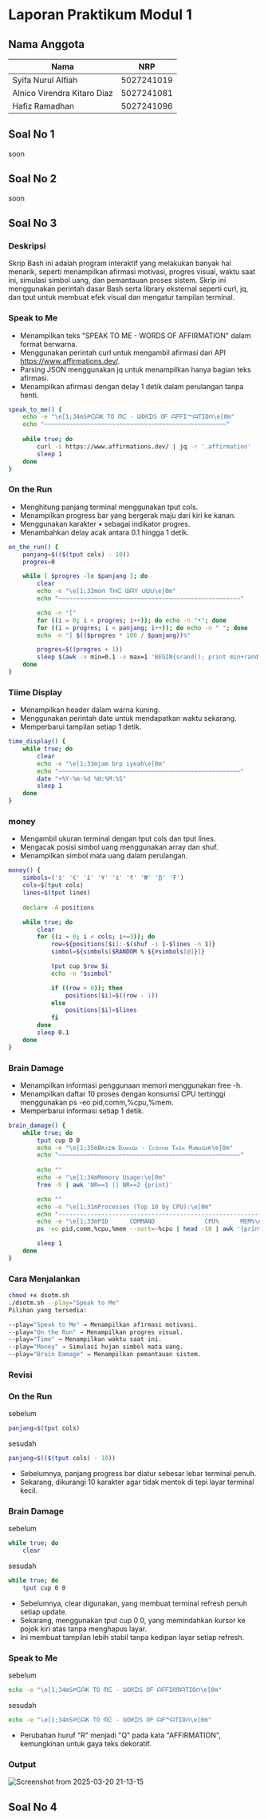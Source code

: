 # Laporan Praktikum Modul 1

## Nama Anggota

| Nama                        | NRP        |
| --------------------------- | ---------- |
| Syifa Nurul Alfiah          | 5027241019 |
| Alnico Virendra Kitaro Diaz | 5027241081 |
| Hafiz Ramadhan              | 5027241096 |

## Soal No 1
soon

## Soal No 2
soon

## Soal No 3

### Deskripsi
Skrip Bash ini adalah program interaktif yang melakukan banyak hal menarik, seperti menampilkan afirmasi motivasi, progres visual, waktu saat ini, simulasi simbol uang, dan pemantauan proses sistem. Skrip ini menggunakan perintah dasar Bash serta library eksternal seperti curl, jq, dan tput untuk membuat efek visual dan mengatur tampilan terminal.

### Speak to Me
- Menampilkan teks "SPEAK TO ME - WORDS OF AFFIRMATION" dalam format berwarna.
- Menggunakan perintah curl untuk mengambil afirmasi dari API https://www.affirmations.dev/.
- Parsing JSON menggunakan jq untuk menampilkan hanya bagian teks afirmasi.
- Menampilkan afirmasi dengan delay 1 detik dalam perulangan tanpa henti.

```sh
speak_to_me() {
    echo -e "\e[1;34mSᑭᕮᗩK TO ᗰᕮ - ᗯOᖇᗪS Oᖴ ᗩᖴᖴIᖖᗩTIOᑎ\e[0m"
    echo "~~~~~~~~~~~~~~~~~~~~~~~~~~~~~~~~~~~~~~~~~~~~~~~~~~~"
    
    while true; do
        curl -s https://www.affirmations.dev/ | jq -r '.affirmation'
        sleep 1
    done
}
```

### On the Run
- Menghitung panjang terminal menggunakan tput cols.
- Menampilkan progress bar yang bergerak maju dari kiri ke kanan.
- Menggunakan karakter • sebagai indikator progres.
- Menambahkan delay acak antara 0.1 hingga 1 detik.

```sh
on_the_run() {
    panjang=$(($(tput cols) - 10))
    progres=0

    while [ $progres -le $panjang ]; do
        clear
        echo -e "\e[1;32moᑎ Tᕼᕮ ᗯᗩY ᑌᗯᑌ\e[0m"
        echo "~~~~~~~~~~~~~~~~~~~~~~~~~~~~~~~~~~~~~~~~~~~~~~~~~~~"

        echo -n "["
        for ((i = 0; i < progres; i++)); do echo -n "•"; done
        for ((i = progres; i < panjang; i++)); do echo -n " "; done
        echo -n "] $(($progres * 100 / $panjang))%"

        progres=$((progres + 1))
        sleep $(awk -v min=0.1 -v max=1 'BEGIN{srand(); print min+rand()*(max-min)}')
    done
}
```

### Tiime Display
- Menampilkan header dalam warna kuning.
- Menggunakan perintah date untuk mendapatkan waktu sekarang.
- Memperbarui tampilan setiap 1 detik.

```sh
time_display() {
    while true; do
        clear
        echo -e "\e[1;33mjam brp iyeah\e[0m"
        echo "~~~~~~~~~~~~~~~~~~~~~~~~~~~~~~~~~~~~~~~~~~~~~~~~~~~"
        date "+%Y-%m-%d %H:%M:%S"
        sleep 1
    done
}
```

### money 
- Mengambil ukuran terminal dengan tput cols dan tput lines.
- Mengacak posisi simbol uang menggunakan array dan shuf.
- Menampilkan simbol mata uang dalam perulangan.

```sh
money() {
    simbols=('$' '€' '£' '¥' '¢' '₹' '₩' '₿' '₣')
    cols=$(tput cols)
    lines=$(tput lines)
    
    declare -A positions

    while true; do
        clear
        for ((i = 0; i < cols; i+=3)); do
            row=${positions[$i]:-$(shuf -i 1-$lines -n 1)}
            simbol=${simbols[$RANDOM % ${#simbols[@]}]}

            tput cup $row $i
            echo -n "$simbol"

            if ((row > 0)); then
                positions[$i]=$((row - 1))
            else
                positions[$i]=$lines
            fi
        done
        sleep 0.1
    done
}
```

### Brain Damage
- Menampilkan informasi penggunaan memori menggunakan free -h.
- Menampilkan daftar 10 proses dengan konsumsi CPU tertinggi menggunakan ps -eo pid,comm,%cpu,%mem.
- Memperbarui informasi setiap 1 detik.

```sh
brain_damage() {
    while true; do
        tput cup 0 0
        echo -e "\e[1;35mBʀᴀɪɴ Dᴀᴍᴀɢᴇ - Cᴜsᴛᴏᴍ Tᴀsᴋ Mᴀɴᴀɢᴇʀ\e[0m"
        echo "~~~~~~~~~~~~~~~~~~~~~~~~~~~~~~~~~~~~~~~~~~~~~~~~~~~"
        
        echo ""
        echo -e "\e[1;34mMemory Usage:\e[0m"
        free -h | awk 'NR==1 || NR==2 {print}'

        echo ""
        echo -e "\e[1;31mProcesses (Top 10 by CPU):\e[0m"
        echo "----------------------------------------------------------"
        echo -e "\e[1;33mPID      COMMAND              CPU%      MEM%\e[0m"
        ps -eo pid,comm,%cpu,%mem --sort=-%cpu | head -10 | awk '{printf "%-8s %-20s %-10s %-10s\n", $1, $2, $3"%", $4"%"}'

        sleep 1
    done
}
```

### Cara Menjalankan
```sh
chmod +x dsotm.sh
./dsotm.sh --play="Speak to Me"
Pilihan yang tersedia:

--play="Speak to Me" → Menampilkan afirmasi motivasi.
--play="On the Run" → Menampilkan progres visual.
--play="Time" → Menampilkan waktu saat ini.
--play="Money" → Simulasi hujan simbol mata uang.
--play="Brain Damage" → Menampilkan pemantauan sistem.
```

### Revisi

### On the Run
sebelum
```sh
panjang=$(tput cols)
```

sesudah
```sh
panjang=$(($(tput cols) - 10))
```
- Sebelumnya, panjang progress bar diatur sebesar lebar terminal penuh.
- Sekarang, dikurangi 10 karakter agar tidak mentok di tepi layar terminal kecil.

### Brain Damage
sebelum
```sh
while true; do
    clear
```

sesudah
```sh
while true; do
    tput cup 0 0
```
- Sebelumnya, clear digunakan, yang membuat terminal refresh penuh setiap update.
- Sekarang, menggunakan tput cup 0 0, yang memindahkan kursor ke pojok kiri atas tanpa menghapus layar.
- Ini membuat tampilan lebih stabil tanpa kedipan layar setiap refresh.

### Speak to Me
sebelum
```sh
echo -e "\e[1;34mSᑭᕮᗩK TO ᗰᕮ - ᗯOᖇᗪS Oᖴ ᗩᖴᖴIᖇᗰᗩTIOᑎ\e[0m"
```

sesudah
```sh
echo -e "\e[1;34mSᑭᕮᗩK TO ᗰᕮ - ᗯOᖇᗪS Oᖴ ᗩᖴᖖᗩTIOᑎ\e[0m"
```
- Perubahan huruf "R" menjadi "Q" pada kata "AFFIRMATION", kemungkinan untuk gaya teks dekoratif.

### Output

![Screenshot from 2025-03-20 21-13-15](https://github.com/user-attachments/assets/ef118ee0-ef52-4372-9d21-5833444057e2)


## Soal No 4
